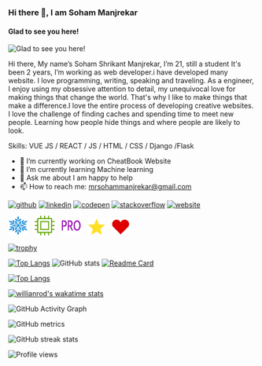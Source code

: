 ### Hi there 👋, I am Soham Manjrekar
#### Glad to see you here!
![Glad to see you here!](https://64.media.tumblr.com/5833ce00c84c32ad37812ad611e5a5e1/081f93277ebaafdd-16/s1280x1920/b59fa2cbbc6c0b77220c469d652f2e553a62efdd.pnj)

Hi there, My name’s Soham Shrikant Manjrekar, I’m 21, still a student
It's been 2 years, I’m working as web developer.i have developed many website. I love programming, writing, speaking and traveling. As a engineer, I enjoy using my obsessive attention to detail, my unequivocal love for making things that change the world. That's why I like to make things that make a difference.I love the entire process of developing creative websites. I love the challenge of finding caches and spending time to meet new people. Learning how people hide things and where people are likely to look.

Skills: VUE JS / REACT / JS / HTML / CSS / Django /Flask

- 🔭 I’m currently working on CheatBook Website 
- 🌱 I’m currently learning Machine learning 
- 💬 Ask me about  I am happy to help 
- 📫 How to reach me: mrsohammanjrekar@gmail.com 


[<img src='https://cdn.jsdelivr.net/npm/simple-icons@3.0.1/icons/github.svg' alt='github' height='40'>](https://github.com/sohammanjrekar)  [<img src='https://cdn.jsdelivr.net/npm/simple-icons@3.0.1/icons/linkedin.svg' alt='linkedin' height='40'>](https://www.linkedin.com/in/https://www.linkedin.com/in/mr-soham-manjrekar//)  [<img src='https://cdn.jsdelivr.net/npm/simple-icons@3.0.1/icons/codepen.svg' alt='codepen' height='40'>](https://codepen.io/https://codepen.io/sohammanjrekar)  [<img src='https://cdn.jsdelivr.net/npm/simple-icons@3.0.1/icons/stackoverflow.svg' alt='stackoverflow' height='40'>](https://stackoverflow.com/users/20962268)  [<img src='https://cdn.jsdelivr.net/npm/simple-icons@3.0.1/icons/icloud.svg' alt='website' height='40'>](https://github.com/sohammanjrekar/sohammanjrekar.github.io)  

<a href='https://archiveprogram.github.com/'><img src='https://raw.githubusercontent.com/acervenky/animated-github-badges/master/assets/acbadge.gif' width='40' height='40'></a> <a href='https://docs.github.com/en/developers'><img src='https://raw.githubusercontent.com/acervenky/animated-github-badges/master/assets/devbadge.gif' width='40' height='40'></a> <a href='https://github.com/pricing'><img src='https://raw.githubusercontent.com/acervenky/animated-github-badges/master/assets/pro.gif' width='40' height='40'></a> <a href='https://stars.github.com/'><img src='https://raw.githubusercontent.com/acervenky/animated-github-badges/master/assets/starbadge.gif' width='35' height='35'></a> <a href='https://docs.github.com/en/github/supporting-the-open-source-community-with-github-sponsors'><img src='https://raw.githubusercontent.com/acervenky/animated-github-badges/master/assets/sponsorbadge.gif' width='35' height='35'></a> 

[![trophy](https://github-profile-trophy.vercel.app/?username=sohammanjrekar)](https://github.com/ryo-ma/github-profile-trophy)

[![Top Langs](https://github-readme-stats.vercel.app/api/top-langs/?username=sohammanjrekar)](https://github.com/anuraghazra/github-readme-stats)
![GitHub stats](https://github-readme-stats.vercel.app/api?username=sohammanjrekar&show_icons=true&theme=radical) 
[![Readme Card](https://github-readme-stats.vercel.app/api/pin/?username=anuraghazra&repo=github-readme-stats)](https://github.com/sohammanjrekar/github-readme-stats)

[![Top Langs](https://github-readme-stats.vercel.app/api/top-langs/?username=sohammanjrekar&layout=compact)](https://github.com/sohammanjrekar/github-readme-stats)



[![willianrod's wakatime stats](https://github-readme-stats.vercel.app/api/wakatime?username=sohammanjrekar)](https://github.com/sohammanjrekar/github-readme-stats)


![GitHub Activity Graph](https://activity-graph.herokuapp.com/graph?username=sohammanjrekar)  

![GitHub metrics](https://metrics.lecoq.io/sohammanjrekar)  

![GitHub streak stats](https://streak-stats.demolab.com/?user=sohammanjrekar)  

![Profile views](https://gpvc.arturio.dev/sohammanjrekar)  
